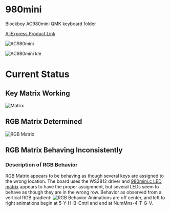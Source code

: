 # 980mini
Blockboy AC980mini QMK keyboard folder

[AliExpress Product Link](https://www.aliexpress.com/item/1005003787162850.html)

![AC980mini](https://ae01.alicdn.com/kf/H2955001a66544ee1ac38a42b0632fe41m.png)

![AC980mini kle](https://imgur.com/prgMVo2.jpg)

# Current Status

## Key Matrix Working
![Matrix](https://i.imgur.com/yMAIrkg.png)
## RGB Matrix Determined
![RGB Matrix](https://i.imgur.com/zyE26ny.jpg)
## RGB Matrix Behaving Inconsistently
### Description of RGB Behavior
RGB Matrix appears to be behaving as though several keys are assigned to the wrong location. 
The board uses the WS2812 driver and [980mini.c LED matrix](https://github.com/rooski15/980mini/blob/main/980mini/980mini.c) appears to have the proper assignment, but several LEDs seem to behave as though they are in the wrong row. Behavior as observed from a vertical RGB gradient:
![RGB Behavior](https://i.imgur.com/Gi8yF45.jpg)
Animations are off center, and left to right animations begin at 5-Y-H-B-Cntrl and end at NumMns-4-T-G-V.
